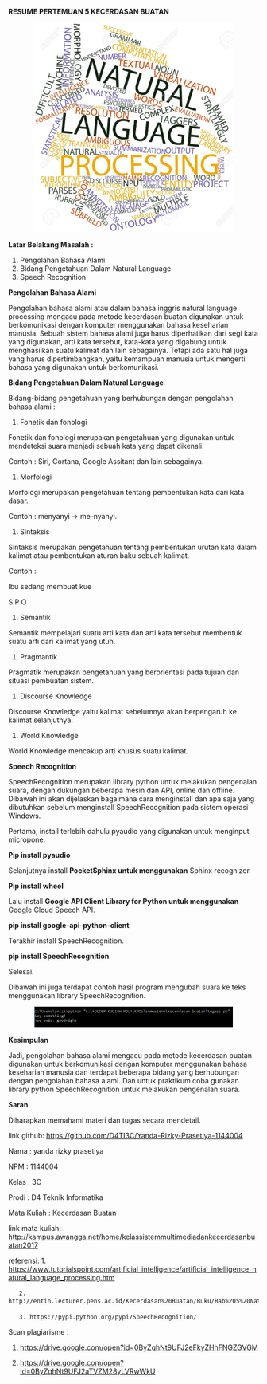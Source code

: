 **RESUME PERTEMUAN 5 KECERDASAN BUATAN**

<p align="center">
  <img src="../../img/5.jpg" width="400px">

**Latar Belakang Masalah :**

1. Pengolahan Bahasa Alami
2. Bidang Pengetahuan Dalam Natural Language
3. Speech Recognition

**Pengolahan Bahasa Alami**

Pengolahan bahasa alami atau dalam bahasa inggris natural language processing mengacu pada metode kecerdasan buatan digunakan untuk berkomunikasi dengan komputer menggunakan bahasa keseharian manusia. Sebuah sistem bahasa alami juga harus diperhatikan dari segi kata yang digunakan, arti kata tersebut, kata-kata yang digabung untuk menghasilkan suatu kalimat dan lain sebagainya. Tetapi ada satu hal juga yang harus dipertimbangkan, yaitu kemampuan manusia untuk mengerti bahasa yang digunakan untuk berkomunikasi.

**Bidang Pengetahuan Dalam Natural Language**

Bidang-bidang pengetahuan yang berhubungan dengan pengolahan bahasa alami :

1. Fonetik dan fonologi

Fonetik dan fonologi merupakan pengetahuan yang digunakan untuk mendeteksi suara menjadi sebuah kata yang dapat dikenali.

Contoh : Siri, Cortana, Google Assitant dan lain sebagainya.

1. Morfologi

Morfologi merupakan pengetahuan tentang pembentukan kata dari kata dasar.

Contoh : menyanyi -&gt; me-nyanyi.

1. Sintaksis

Sintaksis merupakan pengetahuan tentang pembentukan urutan kata dalam kalimat atau pembentukan aturan baku sebuah kalimat.

Contoh :

Ibu sedang membuat kue

S                P                   O

1. Semantik

Semantik mempelajari suatu arti kata dan arti kata tersebut membentuk suatu arti dari kalimat yang utuh.

1. Pragmantik

Pragmatik merupakan pengetahuan yang berorientasi pada tujuan dan situasi pembuatan sistem.

1. Discourse Knowledge

Discourse Knowledge yaitu kalimat sebelumnya akan berpengaruh ke kalimat selanjutnya.

1. World Knowledge

World Knowledge mencakup arti khusus suatu kalimat.

**Speech Recognition**

SpeechRecognition merupakan library python untuk melakukan pengenalan suara, dengan dukungan beberapa mesin dan API, online dan offline. Dibawah ini akan dijelaskan bagaimana cara menginstall dan apa saja yang dibutuhkan sebelum menginstall SpeechRecognition pada sistem operasi Windows.

Pertama, install terlebih dahulu pyaudio yang digunakan untuk menginput micropone.

**Pip install pyaudio**

Selanjutnya install  **PocketSphinx untuk menggunakan** Sphinx recognizer.

**Pip install wheel**

Lalu install  **Google API Client Library for Python untuk menggunakan** Google Cloud Speech API.

**pip install google-api-python-client**

Terakhir install SpeechRecognition.

**pip install SpeechRecognition**

Selesai.

Dibawah ini juga terdapat contoh hasil program mengubah suara ke teks menggunakan library SpeechRecognition.

<p align="center">
  <img src="../../img/hsl.PNG" width="400px">

**Kesimpulan**

Jadi, pengolahan bahasa alami mengacu pada metode kecerdasan buatan digunakan untuk berkomunikasi dengan komputer menggunakan bahasa keseharian manusia dan terdapat beberapa bidang yang berhubungan dengan pengolahan bahasa alami. Dan untuk praktikum coba gunakan library python SpeechRecognition untuk melakukan pengenalan suara.

**Saran**

Diharapkan memahami materi dan tugas secara mendetail.

link github: https://github.com/D4TI3C/Yanda-Rizky-Prasetiya-1144004

Nama : yanda rizky prasetiya
   
NPM : 1144004

Kelas : 3C

Prodi : D4 Teknik Informatika

Mata Kuliah : Kecerdasan Buatan

link mata kuliah: http://kampus.awangga.net/home/kelassistemmultimediadankecerdasanbuatan2017

referensi: 1. https://www.tutorialspoint.com/artificial_intelligence/artificial_intelligence_natural_language_processing.htm

	   2. http://entin.lecturer.pens.ac.id/Kecerdasan%20Buatan/Buku/Bab%205%20Natural%20Language%20Processing.pdf 

  	   3. https://pypi.python.org/pypi/SpeechRecognition/

Scan plagiarisme :

1. https://drive.google.com/open?id=0ByZqhNt9UFJ2eFkyZHhFNGZGVGM

2. https://drive.google.com/open?id=0ByZqhNt9UFJ2aTVZM28yLVRwWkU